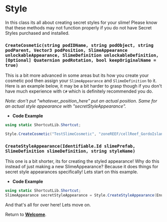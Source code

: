 # Style

In this class its all about creating secret styles for your slime!
Please know that these methods may not function properly if you do not have Secret Styles purchased and installed.

### `CreateCosmetic(string podIDName, string podObject, string podParent, Vector3 podPosition, SlimeAppearance unlockableAppearance, SlimeDefinition unlockableDefinition, [Optional] Quaternion podRotation, bool keepOriginalName = true)`

This is a bit more advanced in some areas but its how you create your cosmetic pod then assign your `SlimeAppearance` and `SlimeDefinition` to it.
Here is an example below, it may be a bit harder to grasp though if you don't have much experience with `C#` which is definitely recommended you do.

*Note: don't put "whatever_position_here" put an actual position. Same for an actual style appearance with "secretStyleAppearance".*

- **Code Example**
```cs
using static ShortcutLib.Shortcut;

Style.CreateCosmetic("TestSlimeCosmetic", "zoneREEF/cellReef_GordoIsland/Sector/Loot/treasurePodCosmetic", "zoneREEF/cellReef_GordoIsland/Sector/Loot/", whatever_position_here, secretStyleAppearance, Slime.GetSlimeDef(Enums.TEST_SLIME)); // Creates a cosmetic pod by cloning one, parenting it to a new area (or as you may would), positioning it, giving it an appearance & definition to work with. Look down below on how to create a style appearance
```

### `CreateStyleAppearance(Identifiable.Id slimePrefab, SlimeDefinition slimeDefinition, string styleName)`

This one is a bit shorter, its for creating the styled appearance! Why do this instead of just making a new SlimeAppearance? Because it does things for secret style appearances specifically! Lets start on this example.

- **Code Example**
```cs
using static ShortcutLib.Shortcut;
SlimeAppearance secretStyleAppearance = Style.CreateStyleAppearance(Enums.TEST_SLIME, Slime.GetSlimeDef(Enums.TEST_SLIME), "Beta Slime")
```

And that's all for over here! Lets move on.

Return to **[Welcome](https://itzblueberries.github.io/ShortcutLibraryWiki/)**.
